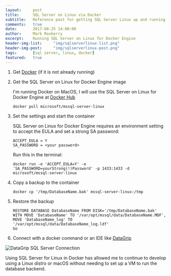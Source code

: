 ```yaml
---
layout:     post
title:      SQL Server on Linux via Docker
subtitle:   Reference post for getting SQL Server Linux up and running
comments:   true
date:       2017-08-25 14:00:00
author:     Mark Roxberry
excerpt:    Running SQL Server on Linux for Docker Engine
header-img-list:     "img/sqlserverlinux-list.png"
header-img-post:     "img/sqlserverlinux-post.png"
tags:       [sql server, linux, docker]
featured:   true
---
```

1. Get [Docker](https://www.docker.com/) (if it is not already running)

1. Get the SQL Server on Linux for Docker Engine image

   I'm running Docker on MacOS, I will use the SQL Server on Linux for Docker Engine at [Docker Hub](https://hub.docker.com/r/microsoft/mssql-server-linux/)

   ```
   docker pull microsoft/mssql-server-linux
   ```

1. Set the settings and start the container

   SQL Server on Linux for Docker Engine requires an environment setting to accept the EULA and set a strong SA password:

   ```
   ACCEPT_EULA = Y
   SA_PASSWORD = <your password>
   ```

   Run this in the terminal:

   ```
   docker run -e 'ACCEPT_EULA=Y' -e 'SA_PASSWORD=yourStrong(!)Password' -p 1433:1433 -d microsoft/mssql-server-linux
   ```


1. Copy a backup to the container

   ```
   docker cp '/tmp/DatabaseName.bak' mssql-server-linux:/tmp
   ```

1. Restore the backup

   ```
   RESTORE DATABASE DatabaseName FROM DISK='/tmp/DatabaseName.bak'
   WITH MOVE 'DatabaseName' TO '/var/opt/mssql/data/DatabaseName.MDF',
   MOVE 'DatabaseName_log' TO '/var/opt/mssql/data/DatabaseName_log.ldf'
   Go
   ```

1. Connect with a docker command or an IDE like [DataGrip](https://www.jetbrains.com/datagrip/)

![DataGrip SQL Server Connection](/img/datagrip.png)

Using SQL Server for Linux in Docker has allowed me to continue to develop using a Linux distro or macOS without needing to set up a VM to run the database backend.
